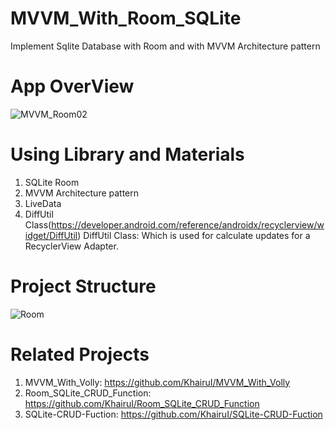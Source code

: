 # MVVM_With_Room_SQLite
Implement Sqlite Database with Room and with MVVM Architecture pattern

# App OverView 
![MVVM_Room02](https://user-images.githubusercontent.com/48696824/82943986-447e0900-9fbc-11ea-8c71-da48d419fc24.gif)

# Using Library and Materials
01. SQLite Room
02. MVVM Architecture pattern
03. LiveData
04. DiffUtil Class(https://developer.android.com/reference/androidx/recyclerview/widget/DiffUtil)
 DiffUtil Class: Which is used for  calculate updates for a RecyclerView Adapter.
 
 # Project Structure
 ![Room](https://user-images.githubusercontent.com/48696824/82944985-f79b3200-9fbd-11ea-96ea-40b8f9d85a6f.PNG)

# Related Projects
01. MVVM_With_Volly: https://github.com/KhairuI/MVVM_With_Volly
02. Room_SQLite_CRUD_Function: https://github.com/KhairuI/Room_SQLite_CRUD_Function
03. SQLite-CRUD-Fuction: https://github.com/KhairuI/SQLite-CRUD-Fuction
